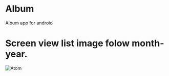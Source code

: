 # Album
Album app for android

# Screen view list image folow month-year.
![Atom](https://drive.google.com/open?id=1WXzTFWVLRDSqSS2ZraZMKPrYx9zLFzj1)
